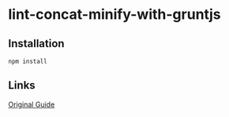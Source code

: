 # lint-concat-minify-with-gruntjs

## Installation

```
npm install
```

## Links

[Original Guide](http://salvatore.garbesi.com/lint-concat-minify-with-gruntjs/)
